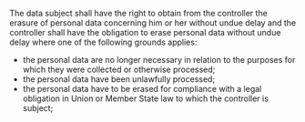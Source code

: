 The data subject shall have the right to obtain from the controller the erasure of personal data concerning him or her without undue delay and the controller shall have the obligation to erase personal data without undue delay where one of the following grounds applies:
- the personal data are no longer necessary in relation to the purposes for which they were collected or otherwise processed;
- the personal data have been unlawfully processed;
- the personal data have to be erased for compliance with a legal obligation in Union or Member State law to which the controller is subject;
